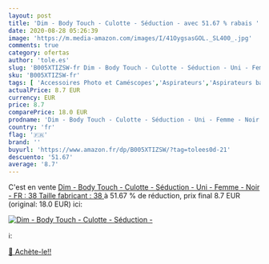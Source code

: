 ```yaml
---
layout: post
title: 'Dim - Body Touch - Culotte - Séduction - avec 51.67 % rabais '
date: 2020-08-28 05:26:39
image: 'https://m.media-amazon.com/images/I/41OygsasGOL._SL400_.jpg'
comments: true
category: ofertas
author: 'tole.es'
slug: 'B005XTIZSW-fr Dim - Body Touch - Culotte - Séduction - Uni - Femme -...'
sku: 'B005XTIZSW-fr'
tags: [ 'Accessoires Photo et Caméscopes','Aspirateurs','Aspirateurs balais et balais électriques','Aspirateurs, entretien des sols et nettoyeurs de vitres','Bricolage','CPL','Construction','Cuisine et Maison','Fers à repasser','Fers, centrales vapeur et accessoires','Générateurs vapeur de voyage','High-Tech','Housses et étuis pour appareils photo et caméscopes','Housses pour appareils photo','Housses pour appareils photo compacts','Informatique','Matériaux bruts de construction','Matériel de construction','Photo et caméscopes','Réseaux', ]
actualPrice: 8.7 EUR
currency: EUR
price: 8.7
comparePrice: 18.0 EUR
prodname: 'Dim - Body Touch - Culotte - Séduction - Uni - Femme - Noir - FR : 38  Taille fabricant : 38 '
country: 'fr'
flag: '🇫🇷'
brand: ''
buyurl: 'https://www.amazon.fr/dp/B005XTIZSW/?tag=tolees0d-21'
descuento: '51.67'
average: '8.7'
---
```


C'est en vente [Dim - Body Touch - Culotte - Séduction - Uni - Femme - Noir - FR : 38  Taille fabricant : 38 ](https://www.amazon.fr/dp/B005XTIZSW/?tag=tolees0d-21)  à  51.67 % de réduction, prix final  8.7 EUR (original: 18.0 EUR) ici:

[![Dim - Body Touch - Culotte - Séduction -](https://m.media-amazon.com/images/I/41OygsasGOL._SL400_.jpg)](https://www.amazon.fr/dp/B005XTIZSW/?tag=tolees0d-21)

ℹ️:


[🛒 Achète-le!!](https://www.amazon.fr/dp/B005XTIZSW/?tag=tolees0d-21)
